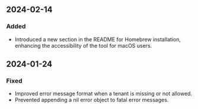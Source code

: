 ## 2024-02-14

### Added
- Introduced a new section in the README for Homebrew installation, enhancing the accessibility of the tool for macOS users.

## 2024-01-24

### Fixed
- Improved error message format when a tenant is missing or not allowed.
- Prevented appending a nil error object to fatal error messages.